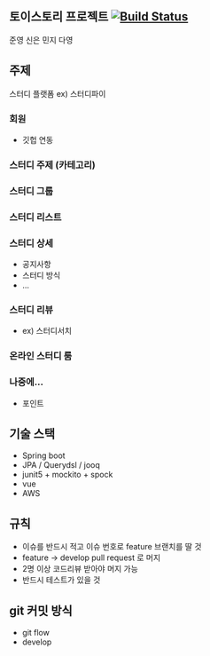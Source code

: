 

## 토이스토리 프로젝트 [![Build Status](https://travis-ci.org/SLEEP-JAVA/study-boot.svg?branch=develop)](https://travis-ci.org/SLEEP-JAVA/study-boot)

준영 신은 민지 다영

## 주제
스터디 플랫폼
ex) 스터디파이
### 회원
- 깃헙 연동
### 스터디 주제 (카테고리)
### 스터디 그룹
### 스터디 리스트
### 스터디 상세
- 공지사항
- 스터디 방식
- ...
### 스터디 리뷰
- ex) 스터디서치
### 온라인 스터디 룸
### 나중에...
- 포인트


## 기술 스택 

- Spring boot 
- JPA / Querydsl / jooq
- junit5 + mockito + spock 
- vue 
- AWS


## 규칙 

- 이슈를 반드시 적고 이슈 번호로 feature 브랜치를 딸 것 
- feature -> develop pull request 로 머지 
- 2명 이상 코드리뷰 받아야 머지 가능
- 반드시 테스트가 있을 것


## git 커밋 방식

- git flow
- develop
